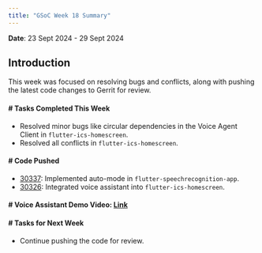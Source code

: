 ```yaml
---
title: "GSoC Week 18 Summary"
---
```



<!-- # GSoC Week 08 Summary -->
**Date**: 23 Sept 2024 - 29 Sept 2024

## Introduction
This week was focused on resolving bugs and conflicts, along with pushing the latest code changes to Gerrit for review.

#### # Tasks Completed This Week

- Resolved minor bugs like circular dependencies in the Voice Agent Client in `flutter-ics-homescreen`.
- Resolved all conflicts in `flutter-ics-homescreen`.

#### # Code Pushed

- [30337](https://gerrit.automotivelinux.org/gerrit/c/apps/flutter-speechrecognition-demo/+/30337): Implemented auto-mode in `flutter-speechrecognition-app`.
- [30326](https://gerrit.automotivelinux.org/gerrit/c/apps/flutter-ics-homescreen/+/30326): Integrated voice assistant into `flutter-ics-homescreen`.

#### # Voice Assistant Demo Video: [Link](https://youtube.com/shorts/MfPeA7Fes08?feature=share)

#### # Tasks for Next Week

- Continue pushing the code for review.
